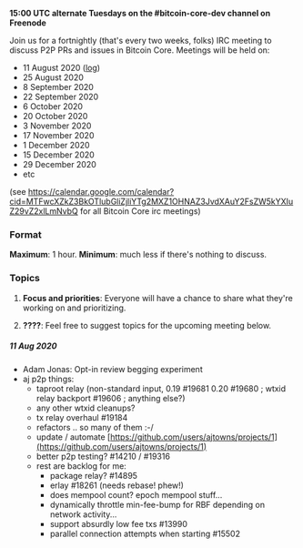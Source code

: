 **15:00 UTC alternate Tuesdays on the #bitcoin-core-dev channel on Freenode**

Join us for a fortnightly (that's every two weeks, folks) IRC meeting to discuss P2P PRs and issues in Bitcoin Core. Meetings will be held on:

- 11 August 2020 ([log](http://www.erisian.com.au/meetbot/bitcoin-core-dev/2020/bitcoin-core-dev.2020-08-11-15.00.html))
- 25 August 2020
- 8 September 2020
- 22 September 2020
- 6 October 2020
- 20 October 2020
- 3 November 2020
- 17 November 2020
- 1 December 2020
- 15 December 2020
- 29 December 2020
- etc

(see https://calendar.google.com/calendar?cid=MTFwcXZkZ3BkOTlubGliZjliYTg2MXZ1OHNAZ3JvdXAuY2FsZW5kYXIuZ29vZ2xlLmNvbQ for all Bitcoin Core irc meetings)

### Format

**Maximum**: 1 hour. **Minimum**: much less if there's nothing to discuss.

### Topics

1. **Focus and priorities**: Everyone will have a chance to share what they're working on and prioritizing.

2. **????**: Feel free to suggest topics for the upcoming meeting below.

##### 11 Aug 2020

- Adam Jonas: Opt-in review begging experiment
- aj p2p things:
  - taproot relay (non-standard input, 0.19 #19681 0.20 #19680 ; wtxid relay backport #19606 ; anything else?)
  - any other wtxid cleanups?
  - tx relay overhaul #19184
  - refactors .. so many of them :-/
  - update / automate [https://github.com/users/ajtowns/projects/1](https://github.com/users/ajtowns/projects/1)
  - better p2p testing? #14210 / #19316
  - rest are backlog for me:
    - package relay? #14895
    - erlay #18261 (needs rebase! phew!)
    - does mempool count? epoch mempool stuff...
    - dynamically throttle min-fee-bump for RBF depending on network activity...
    - support absurdly low fee txs #13990
    - parallel connection attempts when starting #15502